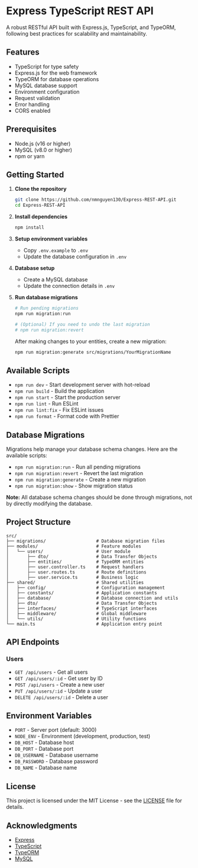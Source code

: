 # Express TypeScript REST API

A robust RESTful API built with Express.js, TypeScript, and TypeORM, following best practices for scalability and maintainability.

## Features

- TypeScript for type safety
- Express.js for the web framework
- TypeORM for database operations
- MySQL database support
- Environment configuration
- Request validation
- Error handling
- CORS enabled

## Prerequisites

- Node.js (v16 or higher)
- MySQL (v8.0 or higher)
- npm or yarn

## Getting Started

1. **Clone the repository**
   ```bash
   git clone https://github.com/nmnguyen130/Express-REST-API.git
   cd Express-REST-API
   ```

2. **Install dependencies**
   ```bash
   npm install
   ```

3. **Setup environment variables**
   - Copy `.env.example` to `.env`
   - Update the database configuration in `.env`

4. **Database setup**
   - Create a MySQL database
   - Update the connection details in `.env`

5. **Run database migrations**
   ```bash
   # Run pending migrations
   npm run migration:run
   
   # (Optional) If you need to undo the last migration
   # npm run migration:revert
   ```
   
   After making changes to your entities, create a new migration:
   ```bash
   npm run migration:generate src/migrations/YourMigrationName
   ```

## Available Scripts

- `npm run dev` - Start development server with hot-reload
- `npm run build` - Build the application
- `npm run start` - Start the production server
- `npm run lint` - Run ESLint
- `npm run lint:fix` - Fix ESLint issues
- `npm run format` - Format code with Prettier

## Database Migrations

Migrations help manage your database schema changes. Here are the available scripts:

- `npm run migration:run` - Run all pending migrations
- `npm run migration:revert` - Revert the last migration
- `npm run migration:generate` - Create a new migration
- `npm run migration:show` - Show migration status

**Note:** All database schema changes should be done through migrations, not by directly modifying the database.

## Project Structure

```
src/
├── migrations/                   # Database migration files
├── modules/                      # Feature modules
│   └── users/                    # User module
│       ├── dto/                  # Data Transfer Objects
│       ├── entities/             # TypeORM entities
│       ├── user.controller.ts    # Request handlers
│       ├── user.routes.ts        # Route definitions
│       ├── user.service.ts       # Business logic
├── shared/                       # Shared utilities  
│   ├── config/                   # Configuration management
│   ├── constants/                # Application constants
│   ├── database/                 # Database connection and utils
│   ├── dto/                      # Data Transfer Objects
│   ├── interfaces/               # TypeScript interfaces
│   ├── middleware/               # Global middleware
│   └── utils/                    # Utility functions
└── main.ts                       # Application entry point
```

## API Endpoints

### Users

- `GET /api/users` - Get all users
- `GET /api/users/:id` - Get user by ID
- `POST /api/users` - Create a new user
- `PUT /api/users/:id` - Update a user
- `DELETE /api/users/:id` - Delete a user

## Environment Variables

- `PORT` - Server port (default: 3000)
- `NODE_ENV` - Environment (development, production, test)
- `DB_HOST` - Database host
- `DB_PORT` - Database port
- `DB_USERNAME` - Database username
- `DB_PASSWORD` - Database password
- `DB_NAME` - Database name

## License

This project is licensed under the MIT License - see the [LICENSE](LICENSE) file for details.

## Acknowledgments

- [Express](https://expressjs.com/)
- [TypeScript](https://www.typescriptlang.org/)
- [TypeORM](https://typeorm.io/)
- [MySQL](https://www.mysql.com/)
